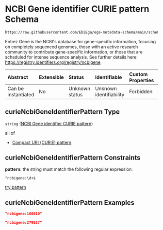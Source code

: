# NCBI Gene identifier CURIE pattern Schema

```txt
https://raw.githubusercontent.com/EbiEga/ega-metadata-schema/main/schemas/EGA.common-definitions.json#/definitions/curieNcbiGeneIdentifierPattern
```

Entrez Gene is the NCBI's database for gene-specific information, focusing on completely sequenced genomes, those with an active research community to contribute gene-specific information, or those that are scheduled for intense sequence analysis. See further details here: <https://registry.identifiers.org/registry/ncbigene>

| Abstract            | Extensible | Status         | Identifiable            | Custom Properties | Additional Properties | Access Restrictions | Defined In                                                                                           |
| :------------------ | :--------- | :------------- | :---------------------- | :---------------- | :-------------------- | :------------------ | :--------------------------------------------------------------------------------------------------- |
| Can be instantiated | No         | Unknown status | Unknown identifiability | Forbidden         | Allowed               | none                | [EGA.common-definitions.json\*](../../../schemas/EGA.common-definitions.json "open original schema") |

## curieNcbiGeneIdentifierPattern Type

`string` ([NCBI Gene identifier CURIE pattern](ega-4-definitions-ncbi-gene-identifier-curie-pattern.md))

all of

*   [Compact URI (CURIE) pattern](ega-4-definitions-compact-uri-curie-pattern.md "check type definition")

## curieNcbiGeneIdentifierPattern Constraints

**pattern**: the string must match the following regular expression:&#x20;

```regexp
^ncbigene:\d+$
```

[try pattern](https://regexr.com/?expression=%5Encbigene%3A%5Cd%2B%24 "try regular expression with regexr.com")

## curieNcbiGeneIdentifierPattern Examples

```json
"ncbigene:100010"
```

```json
"ncbigene:270627"
```
